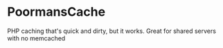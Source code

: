 PoormansCache
=============

PHP caching that's quick and dirty, but it works. Great for shared servers with no memcached
